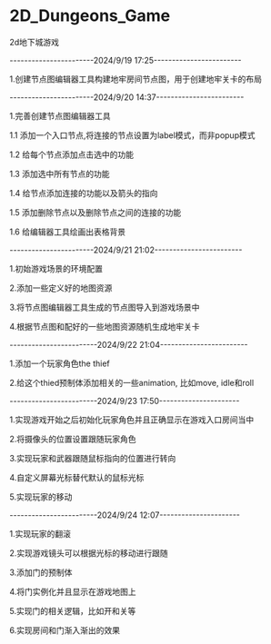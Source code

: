 # 2D_Dungeons_Game
2d地下城游戏

-----------------------2024/9/19 17:25------------------------

1.创建节点图编辑器工具构建地牢房间节点图，用于创建地牢关卡的布局

-----------------------2024/9/20 14:37------------------------

1.完善创建节点图编辑器工具

1.1 添加一个入口节点,将连接的节点设置为label模式，而非popup模式

1.2 给每个节点添加点击选中的功能

1.3 添加选中所有节点的功能

1.4 给节点添加连接的功能以及箭头的指向

1.5 添加删除节点以及删除节点之间的连接的功能

1.6 给编辑器工具绘画出表格背景

-----------------------2024/9/21 21:02------------------------

1.初始游戏场景的环境配置

2.添加一些定义好的地图资源

3.将节点图编辑器工具生成的节点图导入到游戏场景中

4.根据节点图和配好的一些地图资源随机生成地牢关卡

------------------------2024/9/22 21:04------------------------

1.添加一个玩家角色the thief

2.给这个thied预制体添加相关的一些animation, 比如move, idle和roll

------------------------2024/9/23 17:50----------------------

1.实现游戏开始之后初始化玩家角色并且正确显示在游戏入口房间当中

2.将摄像头的位置设置跟随玩家角色

3.实现玩家和武器跟随鼠标指向的位置进行转向

4.自定义屏幕光标替代默认的鼠标光标

5.实现玩家的移动

------------------------2024/9/24 12:07----------------------

1.实现玩家的翻滚

2.实现游戏镜头可以根据光标的移动进行跟随

3.添加门的预制体

4.将门实例化并且显示在游戏地图上

5.实现门的相关逻辑，比如开和关等

6.实现房间和门渐入渐出的效果